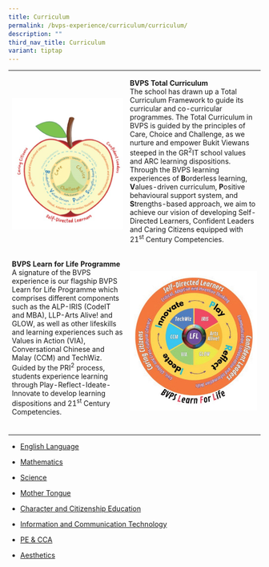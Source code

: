 ```yaml
---
title: Curriculum
permalink: /bvps-experience/curriculum/curriculum/
description: ""
third_nav_title: Curriculum
variant: tiptap
---
```

<table style="minWidth: 50px">
<colgroup>
<col>
<col>
</colgroup>
<tbody>
<tr>
<td rowspan="1" colspan="1">
<p></p>
<div class="isomer-image-wrapper">
<img style="width: 100%" height="auto" width="100%" alt="" src="/images/BVPS Experience/Curriculum/Total_Curriculum.jpg">
</div>
</td>
<td rowspan="1" colspan="1">
<p><strong>BVPS Total Curriculum</strong>
<br>The school has drawn up a Total Curriculum Framework to guide its curricular
and co-curricular programmes. The Total Curriculum in BVPS is guided by
the principles of Care, Choice and Challenge, as we nurture and empower
Bukit Viewans steeped in the GR<sup>2</sup>IT school values and ARC learning
dispositions. Through the BVPS learning experiences of <strong>B</strong>orderless
learning, <strong>V</strong>alues-driven curriculum, <strong>P</strong>ositive
behavioural support system, and <strong>S</strong>trengths-based approach,
we aim to achieve our vision of developing Self-Directed Learners, Confident
Leaders and Caring Citizens equipped with 21<sup>st</sup> Century Competencies.</p>
</td>
</tr>
<tr>
<td rowspan="1" colspan="1">
<p><strong>BVPS Learn for Life Programme</strong>
<br>A signature of the BVPS experience is our flagship BVPS Learn for Life
Programme which comprises different components such as the ALP-IRIS (CodeIT
and MBA), LLP-Arts Alive! and GLOW, as well as other lifeskills and learning
experiences such as Values in Action (VIA), Conversational Chinese and
Malay (CCM) and TechWiz. Guided by the PRI<sup>2</sup> process, students
experience learning through Play-Reflect-Ideate-Innovate to develop learning
dispositions and 21<sup>st</sup> Century Competencies.</p>
</td>
<td rowspan="1" colspan="1">
<p></p>
<div class="isomer-image-wrapper">
<img style="width: 100%" height="auto" width="100%" alt="" src="/images/BVPS Experience/Curriculum/Learn_for_Life.jpg">
</div>
</td>
</tr>
<tr>
<td rowspan="1" colspan="1">
<p></p>
</td>
<td rowspan="1" colspan="1">
<p></p>
</td>
</tr>
</tbody>
</table>
<ul data-tight="true" class="tight">
<li>
<p><a href="/bvps-experience/curriculum/english" rel="noopener noreferrer nofollow" target="_blank">English Language</a>
</p>
</li>
<li>
<p><a href="/bvps-experience/curriculum/maths" rel="noopener noreferrer nofollow" target="_blank">Mathematics</a>
</p>
</li>
<li>
<p><a href="/bvps-experience/curriculum/sci/" rel="noopener noreferrer nofollow" target="_blank">Science</a>
</p>
</li>
<li>
<p><a href="/bvps-experience/curriculum/mt/" rel="noopener noreferrer nofollow" target="_blank">Mother Tongue</a>
</p>
</li>
<li>
<p><a href="/bvps-experience/curriculum/cce/" rel="noopener noreferrer nofollow" target="_blank">Character and Citizenship Education</a>
</p>
</li>
<li>
<p><a href="/bvps-experience/curriculum/ict/" rel="noopener noreferrer nofollow" target="_blank">Information and Communication Technology</a>
</p>
</li>
<li>
<p><a href="/bvps-experience/curriculum/pe" rel="noopener noreferrer nofollow" target="_blank">PE &amp; CCA</a>
</p>
</li>
<li>
<p><a href="/bvps-experience/curriculum/aesthetics/" rel="noopener noreferrer nofollow" target="_blank">Aesthetics</a>
</p>
</li>
</ul>
<p></p>